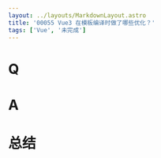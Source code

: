 ```yaml
---
layout: ../layouts/MarkdownLayout.astro
title: '00055 Vue3 在模板编译时做了哪些优化？'
tags: ['Vue', '未完成']
---
```


# Q



# A



# 总结



<script>
  function func() {

  }
  
</script>